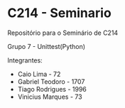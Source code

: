 # C214 - Seminario
Repositório para o Seminário de C214

Grupo 7 - Unittest(Python)

Integrantes:
- Caio Lima - 72
- Gabriel Teodoro - 1707
- Tiago Rodrigues - 1996
- Vinicius Marques - 73
